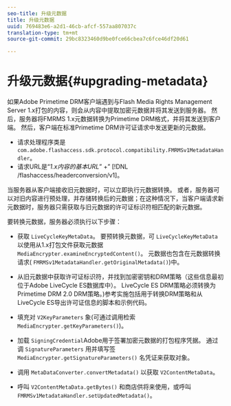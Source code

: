 ```yaml
---
seo-title: 升级元数据
title: 升级元数据
uuid: 769483e6-a2d1-46cb-afcf-557aa807037c
translation-type: tm+mt
source-git-commit: 29bc8323460d9be0fce66cbea7c6fce46df20d61

---
```



# 升级元数据{#upgrading-metadata}

如果Adobe Primetime DRM客户端遇到与Flash Media Rights Management Server 1.x打包的内容，则会从内容中提取加密元数据并将其发送到服务器。 然后，服务器将FMRMS 1.x元数据转换为Primetime DRM格式，并将其发送到客户端。 然后，客户端在标准Primetime DRM许可证请求中发送更新的元数据。

* 请求处理程序类是 `com.adobe.flashaccess.sdk.protocol.compatibility.FMRMSv1MetadataHandler`。
* 请求URL是“*1.x内容的基本URL*” +” [!DNL /flashaccess/headerconversion/v1]。

当服务器从客户端接收旧元数据时，可以立即执行元数据转换。 或者，服务器可以对旧内容进行预处理，并存储转换后的元数据；在这种情况下，当客户端请求新元数据时，服务器只需获取与旧元数据的许可证标识符相匹配的新元数据。

要转换元数据，服务器必须执行以下步骤：

* 获取 `LiveCycleKeyMetaData`。 要预转换元数据，可 `LiveCycleKeyMetaData` 以使用从1.x打包文件获取元数据 `MediaEncrypter.examineEncryptedContent()`。 元数据也包含在元数据转换请求( `FMRMSv1MetadataHandler.getOriginalMetadata()`)中。

* 从旧元数据中获取许可证标识符，并找到加密密钥和DRM策略（这些信息最初位于Adobe LiveCycle ES数据库中）。 LiveCycle ES DRM策略必须转换为Primetime DRM 2.0 DRM策略。)参考实施包括用于转换DRM策略和从LiveCycle ES导出许可证信息的脚本和示例代码。
* 填充对 `V2KeyParameters` 象(可通过调用检索 `MediaEncrypter.getKeyParameters()`)。

* 加载 `SigningCredential`Adobe用于签署加密元数据的打包程序凭据。 通过调 `SignatureParameters` 用并填写签 `MediaEncrypter.getSignatureParameters()` 名凭证来获取对象。

* 调用 `MetaDataConverter.convertMetadata()` 以获取 `V2ContentMetaData`。

* 呼叫 `V2ContentMetaData.getBytes()` 和商店供将来使用，或呼叫 `FMRMSv1MetadataHandler.setUpdatedMetadata()`。

